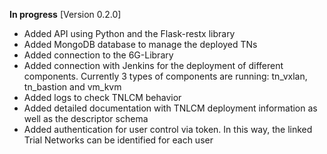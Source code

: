 **In progress** [Version 0.2.0]
- Added API using Python and the Flask-restx library
- Added MongoDB database to manage the deployed TNs
- Added connection to the 6G-Library
- Added connection with Jenkins for the deployment of different components. Currently 3 types of components are running: tn_vxlan, tn_bastion and vm_kvm
- Added logs to check TNLCM behavior
- Added detailed documentation with TNLCM deployment information as well as the descriptor schema
- Added authentication for user control via token. In this way, the linked Trial Networks can be identified for each user